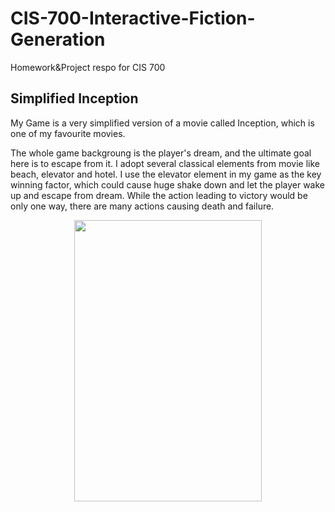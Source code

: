 # CIS-700-Interactive-Fiction-Generation
Homework&amp;Project respo for CIS 700

## Simplified Inception
My Game is a very simplified version of a movie called Inception, which is one of my favourite movies. 

The whole game backgroung is the player's dream, and the ultimate goal here is to escape from it. I adopt several classical elements from movie like beach, elevator and hotel. I use the elevator element in my game as the key winning factor, which could cause huge shake down and let the player wake up and escape from dream. While the action leading to victory would be only one way, there are many actions causing death and failure. 

<div align=center><img src="https://github.com/CharonWangg/CIS-700-Interactive-Fiction-Generation-HW1/blob/main/IMG/Inception.png" width="300" height="450" />
